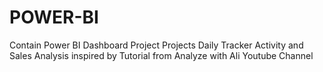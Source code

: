 # POWER-BI
Contain Power BI Dashboard Project
Projects Daily Tracker Activity and Sales Analysis inspired by Tutorial from Analyze with Ali Youtube Channel
